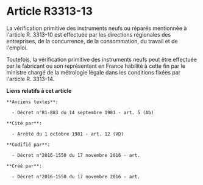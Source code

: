 # Article R3313-13

La vérification primitive des instruments neufs ou réparés mentionnée à l'article R. 3313-10 est effectuée par les directions
régionales des entreprises, de la concurrence, de la consommation, du travail et de l'emploi.

Toutefois, la vérification primitive des instruments neufs peut être effectuée par le fabricant ou son représentant en France
habilité à cette fin par le ministre chargé de la métrologie légale dans les conditions fixées par l'article R. 3313-14.

**Liens relatifs à cet article**

	**Anciens textes**:

	  - Décret n°81-883 du 14 septembre 1981 - art. 5 (Ab)

	**Cité par**:

	  - Arrêté du 1 octobre 1981 - art. 12 (VD)

	**Codifié par**:

	  - Décret n°2016-1550 du 17 novembre 2016 - art.

	**Créé par**:

	  - Décret n°2016-1550 du 17 novembre 2016 - art.
